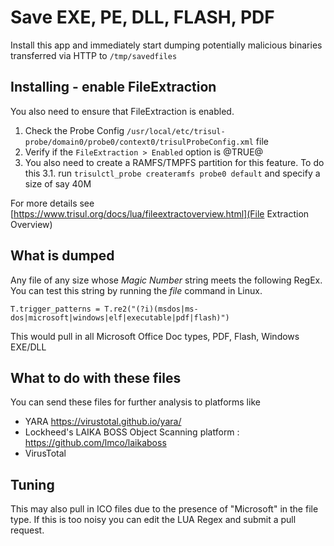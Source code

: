 # Save EXE, PE, DLL, FLASH, PDF 

Install this app and immediately start dumping potentially malicious binaries 
transferred via HTTP to `/tmp/savedfiles`


## Installing - enable FileExtraction

You also need to ensure that FileExtraction is enabled.

1. Check the Probe Config `/usr/local/etc/trisul-probe/domain0/probe0/context0/trisulProbeConfig.xml` file
2. Verify if the `FileExtraction > Enabled` option is @TRUE@
3. You also need to create a RAMFS/TMPFS  partition for this feature. To do this 
  3.1. run `trisulctl_probe createramfs probe0 default` and specify a size of say 40M 

For more details see [https://www.trisul.org/docs/lua/fileextractoverview.html](File Extraction Overview) 


## What is dumped

Any file of any size whose _Magic Number_ string meets the following RegEx. You can test 
this string by running the *file* command in Linux.

````
T.trigger_patterns = T.re2("(?i)(msdos|ms-dos|microsoft|windows|elf|executable|pdf|flash)")
````

This would pull in all Microsoft Office Doc types, PDF, Flash, Windows EXE/DLL 


## What to do with these files

You can send these files for further analysis to platforms like 

* YARA https://virustotal.github.io/yara/
* Lockheed's LAIKA BOSS Object Scanning platform : https://github.com/lmco/laikaboss
* VirusTotal


## Tuning

This may also pull in ICO files due to the presence of "Microsoft" in the file type.
If this is too noisy you can edit the LUA Regex and submit a pull request.


